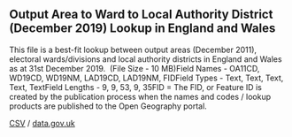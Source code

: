 ## Output Area to Ward to Local Authority District (December 2019) Lookup in England and Wales

This file is a best-fit lookup between output areas (December 2011), electoral wards/divisions and local authority districts in England and Wales as at 31st December 2019.  (File Size - 10 MB)Field Names - OA11CD, WD19CD, WD19NM, LAD19CD, LAD19NM, FIDField Types - Text, Text, Text, Text, TextField Lengths - 9, 9, 53, 9, 35FID = The FID,
or Feature ID is created by the publication process when the names and codes /
lookup products are published to the Open Geography portal.

[CSV](csv/137.csv) / [data.gov.uk](https://data.gov.uk/dataset/f4c11e4b-d998-47c0-afca-256061826a5a/output-area-to-ward-to-local-authority-district-december-2019-lookup-in-england-and-wales)

